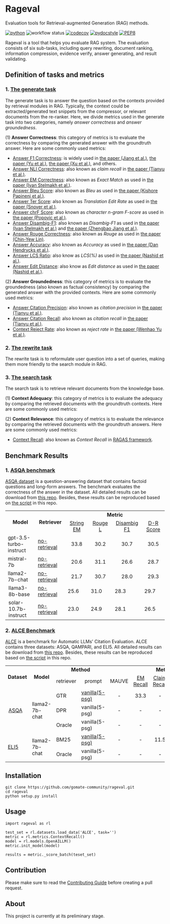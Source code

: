 # Rageval

Evaluation tools for Retrieval-augmented Generation (RAG) methods.

[![python](https://img.shields.io/badge/Python-3.8.18-3776AB.svg?style=flat&logo=python&logoColor=white)](https://www.python.org)
![workflow status](https://github.com/gomate-community/rageval/actions/workflows/makefile.yml/badge.svg)
[![codecov](https://codecov.io/gh/gomate-community/rageval/graph/badge.svg?token=AH4DNR46HL)](https://codecov.io/gh/gomate-community/rageval)
[![pydocstyle](https://img.shields.io/badge/pydocstyle-enabled-AD4CD3)](http://www.pydocstyle.org/en/stable/)
[![PEP8](https://img.shields.io/badge/code%20style-pep8-orange.svg)](https://www.python.org/dev/peps/pep-0008/)

Rageval is a tool that helps you evaluate RAG system. The evaluation consists of six sub-tasks, including query rewriting, document ranking, information compression, evidence verify, answer generating, and result validating.

## Definition of tasks and metrics
### 1. [The generate task](./rageval/tasks/_generate.py)
The generate task is to answer the question based on the contexts provided by retrieval modules in RAG. Typically, the context could be extracted/generated text snippets from the compressor, or relevant documents from the re-ranker. Here, we divide metrics used in the generate task into two categories, namely *answer correctness* and *answer groundedness*.

(1) **Answer Correctness**: this category of metrics is to evaluate the correctness by comparing the generated answer with the groundtruth answer. Here are some commonly used metrics:

* [Answer F1 Correctness](./rageval/metrics/_answer_f1.py): is widely used in [the paper (Jiang et al.)](https://arxiv.org/abs/2305.06983), [the paper (Yu et al.)](https://arxiv.org/abs/2311.09210), [the paper (Xu et al.)](https://arxiv.org/abs/2310.04408), and others.
* [Answer NLI Correctness](./rageval/metrics/_answer_claim_recall.py): also known as *claim recall* in [the paper (Tianyu et al.)](https://arxiv.org/abs/2305.14627).
* [Answer EM Correctness](./rageval/metrics/_answer_exact_match.py): also known as *Exact Match* as used in [the paper (Ivan Stelmakh et al.)](https://arxiv.org/abs/2204.06092).
* [Answer Bleu Score](./rageval/metrics/_answer_bleu.py): also known as *Bleu* as used in [the paper (Kishore Papineni et al.)](https://www.aclweb.org/anthology/P02-1040.pdf).
* [Answer Ter Score](./rageval/metrics/_answer_ter.py): also known as *Translation Edit Rate* as used in [the paper (Snover et al.)](https://aclanthology.org/2006.amta-papers.25).
* [Answer chrF Score](./rageval/metrics/_answer_chrf.py): also known as *character n-gram F-score* as used in [the paper (Popovic et al.)](https://aclanthology.org/W15-3049).
* [Answer Disambig-F1](./rageval/metrics/_answer_disambig_f1.py): also known as *Disambig-F1* as used in [the paper (Ivan Stelmakh et al.)](https://arxiv.org/abs/2204.06092) and [the paper (Zhengbao Jiang et al.)](https://arxiv.org/abs/2305.06983).
* [Answer Rouge Correctness](./rageval/metrics/_answer_rouge_correctness.py): also known as *Rouge* as used in [the paper (Chin-Yew Lin)](https://aclanthology.org/W04-1013.pdf).
* [Answer Accuracy](./rageval/metrics/_answer_accuracy.py): also known as *Accuracy* as used in [the paper (Dan Hendrycks et al.)](https://arxiv.org/abs/2009.03300).
* [Answer LCS Ratio](./rageval/metrics/_answer_lcs_ratio.py): also know as *LCS(%)* as used in [the paper (Nashid et al.)](https://ieeexplore.ieee.org/abstract/document/10172590).
* [Answer Edit Distance](./rageval/metrics/_answer_edit_distance.py): also know as *Edit distance* as used in [the paper (Nashid et al.)](https://ieeexplore.ieee.org/abstract/document/10172590).

(2) **Answer Groundedness**: this category of metrics is to evaluate the groundedness (also known as factual consistency) by comparing the generated answer with the provided contexts. Here are some commonly used metrics:

* [Answer Citation Precision](./rageval/metrics/_answer_citation_precision.py): also known as *citation precision* in [the paper (Tianyu et al.)](https://arxiv.org/abs/2305.14627).
* [Answer Citation Recall](./rageval/metrics/_answer_citation_recall.py): also known as *citation recall* in [the paper (Tianyu et al.)](https://arxiv.org/abs/2305.14627).
* [Context Reject Rate](./rageval/metrics/_context_reject_rate.py): also known as *reject rate* in [the paper (Wenhao Yu et al.)](https://arxiv.org/abs/2311.09210).

### 2. [The rewrite task](./rageval/tasks/_rewrite.py)
The rewrite task is to reformulate user question into a set of queries, making them more friendly to the search module in RAG. 

### 3. [The search task](./rageval/tasks/_search.py)
The search task is to retrieve relevant documents from the knowledge base.

(1) **Context Adequacy**: this category of metrics is to evaluate the adequacy by comparing the retrieved documents with the groundtruth contexts. Here are some commonly used metrics:

(2) **Context Relevance**: this category of metrics is to evaluate the relevance by comparing the retrieved documents with the groundtruth answers. Here are some commonly used metrics:

* [Context Recall](./rageval/metrics/_context_recall.py): also known as *Context Recall* in [RAGAS framework](https://github.com/explodinggradients/ragas).

## Benchmark Results

### 1. [ASQA benchmark](benchmarks/ASQA/README.md)

[ASQA dataset](https://huggingface.co/datasets/din0s/asqa) is a question-answering dataset that contains factoid questions and long-form answers. The benchmark evaluates the correctness of the answer in the dataset. All detailed results can be download from [this repo](https://huggingface.co/datasets/golaxy/rag-bench/viewer/asqa). Besides, these results can be reproduced based on [the script](./benchmarks/ASQA/run.sh) in this repo.


<table>
 <col width=166>
 <col width=125>
 <col width=125 span=4>
 <tr>
  <td rowspan=2 align="center"><b>Model</b></td>
  <td rowspan=2 align="center"><b>Retriever</b></td>
  <td colspan=4 align="center"><b>Metric</b></td>
 </tr>
 <tr>
  <td align="center"><a href="rageval\metrics\_answer_exact_match.py">String EM</a></td>
  <td align="center"><a href="rageval\metrics\_answer_rouge_correctness.py">Rouge L</a></td>
  <td align="center"><a href="rageval\metrics\_answer_disambig_f1.py">Disambig F1</a></td>
  <td align="center"><a href="benchmarks\ASQA\asqa_benchmark.py">D-R Score</a></td>
 </tr>
 <tr>
  <td>gpt-3.5-turbo-instruct</td>
  <td><a href="https://huggingface.co/datasets/golaxy/rag-bench/viewer/asqa/gpt_3.5_turbo_instruct">no-retrieval</a></td>
  <td align="center">33.8</td>
  <td align="center">30.2</td>
  <td align="center">30.7</td>
  <td align="center">30.5</td>
 </tr>
 <tr>
  <td>mistral-7b</td>
  <td><a href="https://huggingface.co/datasets/golaxy/rag-bench/viewer/asqa/mistral_7b">no-retrieval</a></td>
  <td align="center">20.6</td>
  <td align="center">31.1</td>
  <td align="center">26.6</td>
  <td align="center">28.7</td>
 </tr>
 <tr>
  <td>llama2-7b-chat</td>
  <td><a href="https://huggingface.co/datasets/golaxy/rag-bench/viewer/asqa/llama2_7b_chat">no-retrieval</a></td>
  <td align="center">21.7</td>
  <td align="center">30.7</td>
  <td align="center">28.0</td>
  <td align="center">29.3</td>
 </tr>
 <tr height=18 style='height:13.8pt'>
  <td height=18 class=xl6522070 style='height:13.8pt;text-align:left;padding-left:10px;'>llama3-8b-base</td>
  <td class=xl6522070><a href="https://huggingface.co/datasets/golaxy/rag-bench/viewer/asqa/llama3_8b_base">no-retrieval</a></td>
  <td class=xl6622070>25.6</td>
  <td class=xl6622070>31.0</td>
  <td class=xl6622070>28.3</td>
  <td class=xl6622070>29.7</td>
 </tr>
 <tr height=18 style='height:13.8pt'>
  <td height=18 class=xl6522070 style='height:13.8pt;text-align:left;padding-left:10px;'>solar-10.7b-instruct</td>
  <td class=xl6522070><a href="https://huggingface.co/datasets/golaxy/rag-bench/viewer/asqa/solar_10.7b_instruct">no-retrieval</a></td>
  <td class=xl6622070>23.0</td>
  <td class=xl6622070>24.9</td>
  <td class=xl6622070>28.1</td>
  <td class=xl6622070>26.5</td>
 </tr>
</table>

### 2. [ALCE Benchmark](benchmarks/ALCE)

[ALCE](https://github.com/princeton-nlp/ALCE) is a benchmark for Automatic LLMs' Citation Evaluation. ALCE contains three datasets: ASQA, QAMPARI, and ELI5. All detailed results can be download from [this repo](https://huggingface.co/datasets/golaxy/rag-bench/viewer/alce_eli5_bm25). Besides, these results can be reproduced based on [the script](./benchmarks/ALCE/ASQA/run.sh) in this repo.

<table>
 <col width=75>
 <col width=125>
 <col width=85>
 <col width=145>
 <col width=125 span=5>
 <tr>
  <td rowspan=2 align="center"><b>Dataset</b></td>
  <td rowspan=2 align="center"><b>Model</b></td>
  <td colspan=2 align="center"><b>Method</b></td>
  <td colspan=5 align="center"><b>Metric</b></td>
 </tr>
 <tr>
  <td align="center">retriever</td>
  <td align="center">prompt</td>
  <td align="center">MAUVE</td>
  <td align="center"><a href="rageval\metrics\_answer_exact_match.py">EM Recall</a></td>
  <td align="center"><a href="rageval\metrics\_answer_claim_recall.py">Claim Recall</a></td>
  <td align="center"><a href="rageval\metrics\_answer_citation_recall.py">Citation Recall</a></td>
  <td align="center"><a href="rageval\metrics\_answer_citation_precision.py">Citation Precision</a></td>
 </tr>
 <tr>
  <!-- <td rowspan=7><a href="benchmarks/ALCE/ASQA/README.md">ASQA</a></td>
  <td rowspan=7>llama2-7b-chat</td>
  <td rowspan=5>GTR</td>   -->
  <td rowspan=3 style="text-align:left;padding-left:10px"><a href="benchmarks/ALCE/ASQA/README.md">ASQA</a></td>
  <td rowspan=3>llama2-7b-chat</td>
  <td rowspan=1>GTR</td>
  <td><a href="https://huggingface.co/datasets/golaxy/rag-bench/viewer/alce_asqa_gtr">vanilla(5-psg)</a></td>
  <td align="center">-</td>
  <td align="center">33.3</td>
  <td align="center">-</td>
  <td align="center">55.9</td>
  <td align="center">80.0</td>
 </tr>
 <!-- <tr>
  <td>summary(5-psg)</td>
  <td align="center">-</td>
  <td align="center">-</td>
  <td align="center">-</td>
  <td align="center">-</td>
  <td align="center">-</td>
 </tr>
  <tr>
  <td>summary(10-psg)</td>
  <td align="center">-</td>
  <td align="center">-</td>
  <td align="center">-</td>
  <td align="center">-</td>
  <td align="center">-</td>
 </tr>
  <tr>
  <td>snippet(5-psg)</td>
  <td align="center">-</td>
  <td align="center">-</td>
  <td align="center">-</td>
  <td align="center">-</td>
  <td align="center">-</td>
 </tr>
  <tr>
  <td>snippet(10-psg)</td>
  <td align="center">-</td>
  <td align="center">-</td>
  <td align="center">-</td>
  <td align="center">-</td>
  <td align="center">-</td>
 </tr> -->
 <tr>
  <td>DPR</td>
  <td>vanilla(5-psg)</td>
  <td align="center">-</td>
  <td align="center">-</td>
  <td align="center">-</td>
  <td align="center">-</td>
  <td align="center">-</td>
 </tr>
 <tr>
  <td>Oracle</td>
  <td>vanilla(5-psg)</td>
  <td align="center">-</td>
  <td align="center">-</td>
  <td align="center">-</td>
  <td align="center">-</td>
  <td align="center">-</td>
 </tr>
 <tr>
  <!-- <td rowspan=6><a href="benchmarks/ALCE/ELI5/README.md">ELI5</a></td>
  <td rowspan=6>llama2-7b-chat</td>
  <td rowspan=5>BM25</td> -->
  <td rowspan=3><a href="benchmarks/ALCE/ELI5/README.md">ELI5</a></td>
  <td rowspan=3>llama2-7b-chat</td>
  <td rowspan=1>BM25</td>
  <td><a href="https://huggingface.co/datasets/golaxy/rag-bench/viewer/alce_eli5_bm25">vanilla(5-psg)</a></td>
  <td align="center">-</td>
  <td align="center">-</td>
  <td align="center">11.5</td>
  <td align="center">26.6</td>
  <td align="center">74.5</td>
 </tr>
 <!-- <tr>
  <td>summary(5-psg)</td>
  <td align="center">-</td>
  <td align="center">-</td>
  <td align="center">-</td>
  <td align="center">-</td>
  <td align="center">-</td>
 </tr>
  <tr>
  <td>summary(10-psg)</td>
  <td align="center">-</td>
  <td align="center">-</td>
  <td align="center">-</td>
  <td align="center">-</td>
  <td align="center">-</td>
 </tr>
  <tr>
  <td>snippet(5-psg)</td>
  <td align="center">-</td>
  <td align="center">-</td>
  <td align="center">-</td>
  <td align="center">-</td>
  <td align="center">-</td>
 </tr>
  <tr>
  <td>snippet(10-psg)</td>
  <td align="center">-</td>
  <td align="center">-</td>
  <td align="center">-</td>
  <td align="center">-</td>
  <td align="center">-</td>
 </tr> -->
 <tr>
  <td>Oracle</td>
  <td>vanilla(5-psg)</td>
  <td align="center">-</td>
  <td align="center">-</td>
  <td align="center">-</td>
  <td align="center">-</td>
  <td align="center">-</td>
 </tr>
</table>


## Installation

```
git clone https://github.com/gomate-community/rageval.git
cd rageval
python setup.py install
```
## Usage

```
import rageval as rl

test_set = rl.datasets.load_data('ALCE', task='')
metric = rl.metrics.ContextRecall()
model = rl.models.OpenAILLM()
metric.init_model(model)

results = metric._score_batch(teset_set)

```

## Contribution

Please make sure to read the [Contributing Guide](./CONTRIBUTING.md) before creating a pull request.

## About

This project is currently at its preliminary stage.
